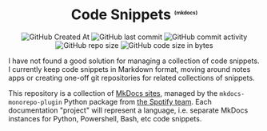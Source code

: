 <h1 align="center">
    Code Snippets
    <sup>
        <span style="font-size: x-small">
            (mkdocs)
        </span>
    </sup>
    
</h1>

<!-- Shields/Badges -->
<p align="center">
  <img alt="GitHub Created At" src="https://img.shields.io/github/created-at/redjax/code-snippet-docs">
  <img alt="GitHub last commit" src="https://img.shields.io/github/last-commit/redjax/code-snippet-docs">
  <img alt="GitHub commit activity" src="https://img.shields.io/github/commit-activity/y/redjax/code-snippet-docs">
  <img alt="GitHub repo size" src="https://img.shields.io/github/repo-size/redjax/code-snippet-docs">
  <img alt="GitHub code size in bytes" src="https://img.shields.io/github/languages/code-size/redjax/code-snippet-docs">
</p>

I have not found a good solution for managing a collection of code snippets. I currently keep code snippets in Markdown format, moving around notes apps or creating one-off git repositories for related collections of snippets.

This repository is a collection of [MkDocs sites](https://www.mkdocs.org), managed by the `mkdocs-monorepo-plugin` Python package from [the Spotify team](https://github.com/backstage/mkdocs-monorepo-plugin). Each documentation "project" will represent a language, i.e. separate MkDocs instances for Python, Powershell, Bash, etc code snippets.
